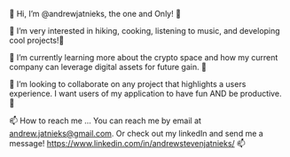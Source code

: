 👋 Hi, I’m @andrewjatnieks, the one and Only! 👋

👀 I’m very interested in hiking, cooking, listening to music, and developing cool projects!👀

🌱 I’m currently learning more about the crypto space and how my current company can leverage digital assets for future gain. 🌱

💞️ I’m looking to collaborate on any project that highlights a users experience. I want users of my application to have fun AND be productive. 💞️

📫 How to reach me ... You can reach me by email at andrew.jatnieks@gmail.com. Or check out my linkedIn and send me a message! https://www.linkedin.com/in/andrewstevenjatnieks/ 📫
